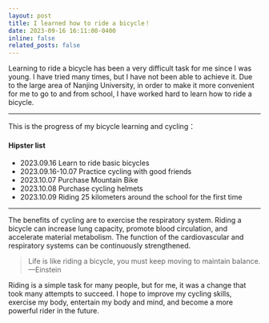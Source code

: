 ```yaml
---
layout: post
title: I learned how to ride a bicycle！
date: 2023-09-16 16:11:00-0400
inline: false
related_posts: false
---
```


Learning to ride a bicycle has been a very difficult task for me since I was young. I have tried many times, but I have not been able to achieve it. Due to the large area of Nanjing University, in order to make it more convenient for me to go to and from school, I have worked hard to learn how to ride a bicycle.

***

This is the progress of my bicycle learning and cycling：

#### Hipster list
<ul>
    <li>2023.09.16 Learn to ride basic bicycles</li>
    <li>2023.09.16-10.07 Practice cycling with good friends</li>
    <li>2023.10.07 Purchase Mountain Bike</li>
    <li>2023.10.08 Purchase cycling helmets</li>
    <li>2023.10.09 Riding 25 kilometers around the school for the first time</li>
</ul>


***

The benefits of cycling are to exercise the respiratory system. Riding a bicycle can increase lung capacity, promote blood circulation, and accelerate material metabolism. The function of the cardiovascular and respiratory systems can be continuously strengthened.

> Life is like riding a bicycle, you must keep moving to maintain balance.
> —Einstein

Riding is a simple task for many people, but for me, it was a change that took many attempts to succeed. I hope to improve my cycling skills, exercise my body, entertain my body and mind, and become a more powerful rider in the future.
